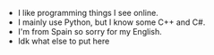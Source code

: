 - I like programming things I see online.
- I mainly use Python, but I know some C++ and C#.
- I'm from Spain so sorry for my English.
- Idk what else to put here
<!---
A4molaxd/A4molaxd is a ✨ special ✨ repository because its `README.md` (this file) appears on your GitHub profile.
You can click the Preview link to take a look at your changes.
--->

